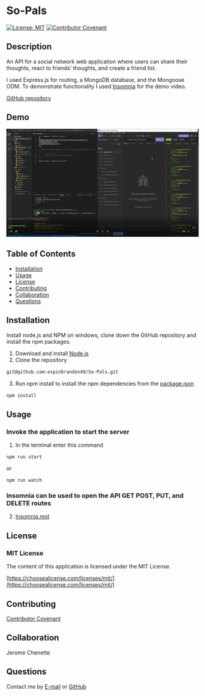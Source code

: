 # So-Pals

[![License: MIT](https://img.shields.io/badge/License-MIT-yellow.svg)](https://opensource.org/licenses/MIT)
[![Contributor Covenant](https://img.shields.io/badge/Contributor%20Covenant-2.1-4baaaa.svg)](code_of_conduct.md)

## Description 
An API for a social network web application where users can share their thoughts, react to friends’ thoughts, and create a friend list. 

I used Express.js for routing, a MongoDB database, and the Mongoose ODM.  To demonstrate functionality I used [Insomnia](https://insomnia.rest/) for the demo video.

[GitHub repository](https://github.com/espinbrandon49/So-Pals)

## Demo
[![A video thumbnail shows the Insomnia tests of the application routes with a play button overlaying the view.](./assets/soPalDemo.png)](https://user-images.githubusercontent.com/102924713/185540904-65dd66db-eabb-4f99-8d2e-6b2b5d63ef49.mp4)

## Table of Contents 
  * [Installation](#installation)
  * [Usage](#usage)
  * [License](#license)
  * [Contributing](#contributing)
  * [Collaboration](#collaboration)
  * [Questions](#questions)
  
## Installation

Install node.js and NPM on windows, clone down the GitHub repository and install the npm packages.
1. Download and install [Node.js](https://nodejs.org/en/download/)
2. Clone the repository
```bash
git@github.com:espinbrandon49/So-Pals.git
```
3. Run npm install to install the npm dependencies from the [package.json](./package.json)
```bash
npm install
```

## Usage 
### Invoke the application to start the server
1. In the terminal enter this command
```
npm run start
```
or
```
npm run watch
```
### Insomnia can be used to open the API GET POST, PUT, and DELETE routes
2. [Insomnia.rest](https://docs.insomnia.rest/)

## License 
### MIT License 
The content of this application is licensed under the MIT License. 

[https://choosealicense.com/licenses/mit/](https://choosealicense.com/licenses/mit/) 

## Contributing 
[Contributor Covenant](https://www.contributor-covenant.org/)

## Collaboration
Jerome Chenette

## Questions 

Contact me by [E-mail](mailto:portfoliolinkemail@gmail.com) or [GitHub](https://github.com/espinbrandon49)